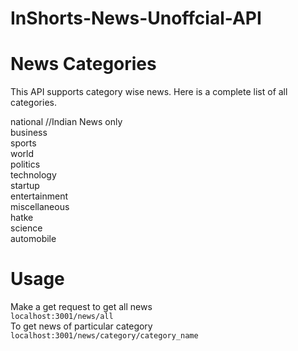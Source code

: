 # InShorts-News-Unoffcial-API

# News Categories
This API supports category wise news. Here is a complete list of all categories.

national //Indian News only<br>
business<br>
sports<br>
world<br>
politics<br>
technology<br>
startup<br>
entertainment<br>
miscellaneous<br>
hatke<br>
science<br>
automobile<br>

# Usage
Make a get request to get all news<br>
`localhost:3001/news/all`<br>
To get news of particular category<br>
`localhost:3001/news/category/category_name`

